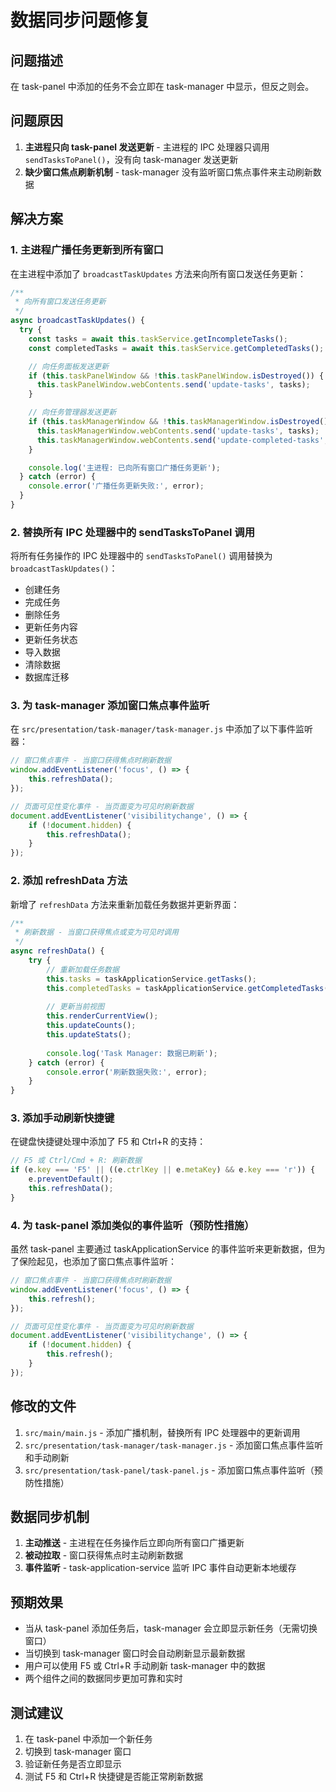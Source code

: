# 数据同步问题修复

## 问题描述
在 task-panel 中添加的任务不会立即在 task-manager 中显示，但反之则会。

## 问题原因
1. **主进程只向 task-panel 发送更新** - 主进程的 IPC 处理器只调用 `sendTasksToPanel()`，没有向 task-manager 发送更新
2. **缺少窗口焦点刷新机制** - task-manager 没有监听窗口焦点事件来主动刷新数据

## 解决方案

### 1. 主进程广播任务更新到所有窗口
在主进程中添加了 `broadcastTaskUpdates` 方法来向所有窗口发送任务更新：

```javascript
/**
 * 向所有窗口发送任务更新
 */
async broadcastTaskUpdates() {
  try {
    const tasks = await this.taskService.getIncompleteTasks();
    const completedTasks = await this.taskService.getCompletedTasks();

    // 向任务面板发送更新
    if (this.taskPanelWindow && !this.taskPanelWindow.isDestroyed()) {
      this.taskPanelWindow.webContents.send('update-tasks', tasks);
    }

    // 向任务管理器发送更新
    if (this.taskManagerWindow && !this.taskManagerWindow.isDestroyed()) {
      this.taskManagerWindow.webContents.send('update-tasks', tasks);
      this.taskManagerWindow.webContents.send('update-completed-tasks', completedTasks);
    }

    console.log('主进程: 已向所有窗口广播任务更新');
  } catch (error) {
    console.error('广播任务更新失败:', error);
  }
}
```

### 2. 替换所有 IPC 处理器中的 sendTasksToPanel 调用
将所有任务操作的 IPC 处理器中的 `sendTasksToPanel()` 调用替换为 `broadcastTaskUpdates()`：
- 创建任务
- 完成任务
- 删除任务
- 更新任务内容
- 更新任务状态
- 导入数据
- 清除数据
- 数据库迁移

### 3. 为 task-manager 添加窗口焦点事件监听
在 `src/presentation/task-manager/task-manager.js` 中添加了以下事件监听器：

```javascript
// 窗口焦点事件 - 当窗口获得焦点时刷新数据
window.addEventListener('focus', () => {
    this.refreshData();
});

// 页面可见性变化事件 - 当页面变为可见时刷新数据
document.addEventListener('visibilitychange', () => {
    if (!document.hidden) {
        this.refreshData();
    }
});
```

### 2. 添加 refreshData 方法
新增了 `refreshData` 方法来重新加载任务数据并更新界面：

```javascript
/**
 * 刷新数据 - 当窗口获得焦点或变为可见时调用
 */
async refreshData() {
    try {
        // 重新加载任务数据
        this.tasks = taskApplicationService.getTasks();
        this.completedTasks = taskApplicationService.getCompletedTasks();
        
        // 更新当前视图
        this.renderCurrentView();
        this.updateCounts();
        this.updateStats();
        
        console.log('Task Manager: 数据已刷新');
    } catch (error) {
        console.error('刷新数据失败:', error);
    }
}
```

### 3. 添加手动刷新快捷键
在键盘快捷键处理中添加了 F5 和 Ctrl+R 的支持：

```javascript
// F5 或 Ctrl/Cmd + R: 刷新数据
if (e.key === 'F5' || ((e.ctrlKey || e.metaKey) && e.key === 'r')) {
    e.preventDefault();
    this.refreshData();
}
```

### 4. 为 task-panel 添加类似的事件监听（预防性措施）
虽然 task-panel 主要通过 taskApplicationService 的事件监听来更新数据，但为了保险起见，也添加了窗口焦点事件监听：

```javascript
// 窗口焦点事件 - 当窗口获得焦点时刷新数据
window.addEventListener('focus', () => {
    this.refresh();
});

// 页面可见性变化事件 - 当页面变为可见时刷新数据
document.addEventListener('visibilitychange', () => {
    if (!document.hidden) {
        this.refresh();
    }
});
```

## 修改的文件
1. `src/main/main.js` - 添加广播机制，替换所有 IPC 处理器中的更新调用
2. `src/presentation/task-manager/task-manager.js` - 添加窗口焦点事件监听和手动刷新
3. `src/presentation/task-panel/task-panel.js` - 添加窗口焦点事件监听（预防性措施）

## 数据同步机制
1. **主动推送** - 主进程在任务操作后立即向所有窗口广播更新
2. **被动拉取** - 窗口获得焦点时主动刷新数据
3. **事件监听** - task-application-service 监听 IPC 事件自动更新本地缓存

## 预期效果
- 当从 task-panel 添加任务后，task-manager 会立即显示新任务（无需切换窗口）
- 当切换到 task-manager 窗口时会自动刷新显示最新数据
- 用户可以使用 F5 或 Ctrl+R 手动刷新 task-manager 中的数据
- 两个组件之间的数据同步更加可靠和实时

## 测试建议
1. 在 task-panel 中添加一个新任务
2. 切换到 task-manager 窗口
3. 验证新任务是否立即显示
4. 测试 F5 和 Ctrl+R 快捷键是否能正常刷新数据